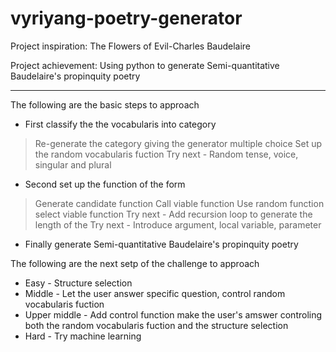 # vyriyang-poetry-generator

Project inspiration: The Flowers of Evil-Charles Baudelaire

Project achievement: Using python to generate Semi-quantitative Baudelaire's propinquity poetry 

---

The following are the basic steps to approach
* First classify the the vocabularis into category
> Re-generate the category giving the generator multiple choice
> Set up the random vocabularis fuction
> Try next - Random tense, voice, singular and plural
* Second set up the function of the form
> Generate candidate function
> Call viable function
> Use random function select viable function
> Try next - Add recursion loop to generate the length of the
> Try next - Introduce argument, local variable, parameter
* Finally generate Semi-quantitative Baudelaire's propinquity poetry 


The following are the next setp of the challenge to approach
* Easy - Structure selection
* Middle - Let the user answer specific question, control random vocabularis fuction
* Upper middle - Add control function make the user's amswer controling both the random vocabularis fuction and the structure selection 
* Hard - Try machine learning